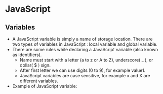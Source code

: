 # JavaScript

## Variables

- A JavaScript variable is simply a name of storage location. There are two types of variables in JavaScript : local variable and global variable. 
- There are some rules while declaring a JavaScript variable (also known as identifiers).
  - Name must start with a letter (a to z or A to Z), underscore( _ ), or dollar( $ ) sign.
  - After first letter we can use digits (0 to 9), for example value1.
  - JavaScript variables are case sensitive, for example x and X are different variables.
- Example of JavaScript variable:
   <script>  <br/>
      var x = 10; <br/>
      var y = 20; <br/>  
      var z=x+y;  <br/>  
      document.write(z); <br/> 
    </script>    
